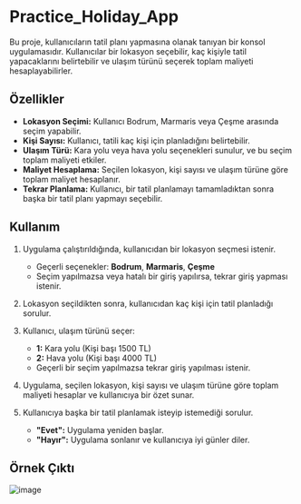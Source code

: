 # Practice_Holiday_App

Bu proje, kullanıcıların tatil planı yapmasına olanak tanıyan bir konsol uygulamasıdır. Kullanıcılar bir lokasyon seçebilir, kaç kişiyle tatil yapacaklarını belirtebilir ve ulaşım türünü seçerek toplam maliyeti hesaplayabilirler.

## Özellikler

- **Lokasyon Seçimi:** Kullanıcı Bodrum, Marmaris veya Çeşme arasında seçim yapabilir.
- **Kişi Sayısı:** Kullanıcı, tatili kaç kişi için planladığını belirtebilir.
- **Ulaşım Türü:** Kara yolu veya hava yolu seçenekleri sunulur, ve bu seçim toplam maliyeti etkiler.
- **Maliyet Hesaplama:** Seçilen lokasyon, kişi sayısı ve ulaşım türüne göre toplam maliyet hesaplanır.
- **Tekrar Planlama:** Kullanıcı, bir tatil planlamayı tamamladıktan sonra başka bir tatil planı yapmayı seçebilir.

## Kullanım

1. Uygulama çalıştırıldığında, kullanıcıdan bir lokasyon seçmesi istenir.
   - Geçerli seçenekler: **Bodrum**, **Marmaris**, **Çeşme**
   - Seçim yapılmazsa veya hatalı bir giriş yapılırsa, tekrar giriş yapması istenir.

2. Lokasyon seçildikten sonra, kullanıcıdan kaç kişi için tatil planladığı sorulur.

3. Kullanıcı, ulaşım türünü seçer:
   - **1:** Kara yolu (Kişi başı 1500 TL)
   - **2:** Hava yolu (Kişi başı 4000 TL)
   - Geçerli bir seçim yapılmazsa tekrar giriş yapılması istenir.

4. Uygulama, seçilen lokasyon, kişi sayısı ve ulaşım türüne göre toplam maliyeti hesaplar ve kullanıcıya bir özet sunar.

5. Kullanıcıya başka bir tatil planlamak isteyip istemediği sorulur.
   - **"Evet":** Uygulama yeniden başlar.
   - **"Hayır":** Uygulama sonlanır ve kullanıcıya iyi günler diler.
  
## Örnek Çıktı
![image](https://github.com/user-attachments/assets/1f9d6d09-e725-4666-ae20-a17aae317ccf)
